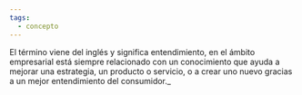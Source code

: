 ```yaml
---
tags:
  - concepto
---
```

El término viene del inglés y significa entendimiento, en el ámbito empresarial está siempre relacionado con un conocimiento que ayuda a mejorar una estrategia, un producto o servicio, o a crear uno nuevo gracias a un mejor entendimiento del consumidor._